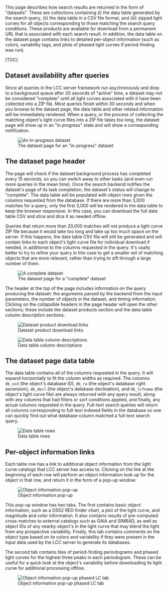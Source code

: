 This page describes how search results are returned in the form of
"datasets". These are collections containing (i) the data table generated by the
search query, (ii) the data table in a CSV file format, and (iii) zipped light
curves for all objects corresponding to those matching the search query
conditions. These products are available for download from a permanent URL that
is associated with each search result. In addition, the data table on the
dataset page contains links to detailed per-object information (such as colors,
variability tags, and plots of phased light curves if period-finding was run).

[TOC]

## Dataset availability after queries

Since all queries in the LCC server framework run asychronously and drop to a
background queue after 30 seconds of "active" time, a dataset may not be
considered "complete" until all light curves associated with it have been
collected into a ZIP file. Most queries finish within 30 seconds and when you
browse to the dataset page, the data table and other related information will be
immediately rendered. When a query, or the process of collecting the matching
object's light curve files into a ZIP file takes too long, the dataset page will
show up in an "in progress" state and will show a corresponding notification.

<figure class="figure">
  <img src="/server-static/lcc-server-dataset-in-progress.png"
       class="figure-img img-fluid"
       alt="An in-progress dataset ">
  <figcaption class="figure-caption text-center">
    The dataset page for an "in-progress" dataset
  </figcaption>
</figure>


## The dataset page header

The page will check if the dataset background process has completed every 15
seconds, so you can switch away to other tasks (and even run more queries in the
mean time). Once the search backend notifies the dataset's page of its task
completion, the dataset's status will change to "complete". The data table will
be populated with object rows given the columns requested from the database. If
there are more than 3,000 matches for a query, only the first 3,000 will be
rendered in the data table to keep the browser responsive. In this case, you can
download the full data table CSV and slice and dice it as needed
offline.

Queries that return more than 20,000 matches will not produce a light curve ZIP
file because it would take too long and take up too much space on the server. If
this happens, the data table CSV file will still be generated and will contain
links to each object's light curve file for individual download if needed, in
additional to the columns requested in the query. It's usally better to try to
refine your query in this case to get a smaller set of matching objects that
are more relevant, rather than trying to sift through a large number of them.

<figure class="figure">
  <img src="/server-static/lcc-server-dataset-query-info.png"
       class="figure-img img-fluid"
       alt="A complete dataset">
  <figcaption class="figure-caption text-center">
    The dataset page for a "complete" dataset
  </figcaption>
</figure>

The header at the top of the page includes information on the query producing
the dataset: the arguments parsed by the backend from the input parameters, the
number of objects in the dataset, and timing information. Clicking on the
collapsible headers in the page header will open the other sections; these
include the dataset products section and the data table column description
sections.

<div class="row align-items-end">
<div class="col-6">

<figure class="figure">
  <img src="/server-static/lcc-server-dataset-products.png"
       class="figure-img img-fluid"
       alt="Dataset product download links">
  <figcaption class="figure-caption text-center">
    Dataset product download links
  </figcaption>
</figure>

</div>

<div class="col-6">
<figure class="figure">
  <img src="/server-static/lcc-server-dataset-column-desc.png"
       class="figure-img img-fluid"
       alt="Data table column descriptions">
  <figcaption class="figure-caption text-center">
    Data table column descriptions
  </figcaption>
</figure>

</div>
</div>


## The dataset page data table

The data table contains all of the columns requested in the query. It will
expand horizontally to fit the column widths as required. The columns `db_oid`
(the object's database ID), `db_ra` (the object's database right ascension),
`db_decl` (the object's database declination), and `db_lcfname` (the object's
light curve file) are always returned with any query result, along with any
columns that had filters or sort conditions applied, and finally, any actual
columns requested in the query. Full-text search queries will return all columns
corresponding to full-text indexed fields in the database so one can quickly
find out what database column matched a full-text search query.

<figure class="figure">
  <img src="/server-static/lcc-server-dataset-complete.png"
       class="figure-img img-fluid"
       alt="Data table rows">
  <figcaption class="figure-caption text-center">
    Data table rows
  </figcaption>
</figure>


## Per-object information links

Each table row has a link to additional object information from the light curve
catalogs that LCC server has access to. Clicking on the link at the beginning of
each row will perform an object information look up for the object in that row,
and return it in the form of a pop-up window:

<figure class="figure">
  <img src="/server-static/lcc-server-object-info-basic.png"
       class="figure-img img-fluid"
       alt="Object information pop-up">
  <figcaption class="figure-caption text-center">
    Object information pop-up
  </figcaption>
</figure>

This pop-up window has two tabs. The first contains basic object information,
such as a DSS2 RED finder chart, a plot of the light curve, and magnitude and
color information. It also contains results of pre-computed cross-matches to
external catalogs such as GAIA and SIMBAD, as well as object IDs of any nearby
object's in the light curve that may blend the light from any prospective
variability. Finally, this tab contains comments on the object type based on its
colors and variability if they were present in the input data used by the LCC
server to generate its databases.

The second tab contains tiles of period-finding periodograms and phased light
curves for the highest three peaks in each periodogram. These can be useful for
a quick look at the object's variability before downloading its light curve for
additional processing offline.

<figure class="figure">
  <img src="/server-static/lcc-server-object-info-phasedlcs.png"
       class="figure-img img-fluid"
       alt="Object information pop-up phased LC tab">
  <figcaption class="figure-caption text-center">
    Object information pop-up phased LC tab
  </figcaption>
</figure>
